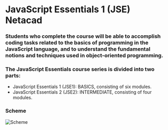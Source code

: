 # JavaScript Essentials 1 (JSE) Netacad

### Students who complete the course will be able to accomplish coding tasks related to the basics of programming in the JavaScript language, and to understand the fundamental notions and techniques used in object-oriented programming.

### The JavaScript Essentials course series is divided into two parts:
- JavaScript Essentials 1 (JSE1): BASICS, consisting of six modules.
- JavaScript Essentials 2 (JSE2): INTERMEDIATE, consisting of four modules.

### Scheme 
![Scheme](https://edube.org/learn/netacad-resources-javascript-essentials-1-0-eng/javascript-essentials-about-the-curriculum)
